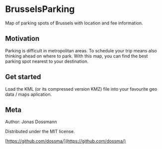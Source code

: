 # BrusselsParking
Map of parking spots of Brussels with location and fee information.

<!-- <img src="https://github.com/dossma/ebook-file-renaming/blob/main/header.png" width=50% height=50%> -->

## Motivation

Parking is difficult in metropolitan areas. To schedule your trip means also thinking ahead on where to park.
With this map, you can find the best parking spot nearest to your destination.

## Get started

Load the KML (or its compressed version KMZ) file into your favourite geo data / maps aplication.  

## Meta

Author: Jonas Dossmann

Distributed under the MIT license.

[https://github.com/dossma/](https://github.com/dossma/)
